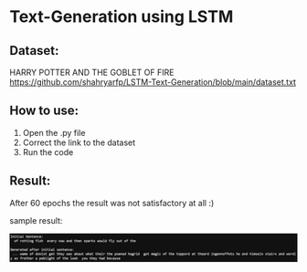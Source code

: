 # Text-Generation using LSTM

## Dataset:
HARRY POTTER AND THE GOBLET OF FIRE
https://github.com/shahryarfp/LSTM-Text-Generation/blob/main/dataset.txt

## How to use:
1. Open the .py file
2. Correct the link to the dataset
3. Run the code

## Result:
After 60 epochs the result was not satisfactory at all :)

sample result:

![](./result.jpg)

